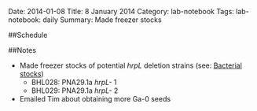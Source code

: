 Date: 2014-01-08
Title: 8 January 2014
Category: lab-notebook
Tags: lab-notebook: daily
Summary: Made freezer stocks

##Schedule

##Notes

* Made freezer stocks of potential _hrpL_ deletion strains (see: [Bacterial stocks](bacterial-stocks.html))
    * BHL028: PNA29.1a _hrpL<super>-</super>_ 1
    * BHL029: PNA29.1a _hrpL<super>-</super>_ 2
* Emailed Tim about obtaining more Ga-0 seeds

